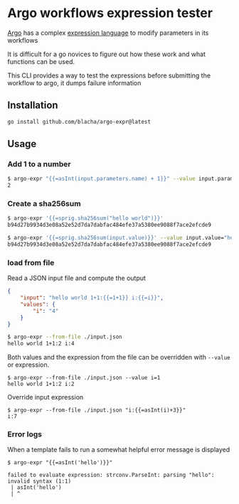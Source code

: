 # Argo workflows expression tester


[Argo](https://github.com/argoproj/argo-workflows) has a complex [expression language](https://argoproj.github.io/argo-workflows/variables/#expression) to modify parameters in its workflows

It is difficult for a go novices to figure out how these work and what functions can be used.

This CLI provides a way to test the expressions before submitting the workflow to argo, it dumps failure information




## Installation

```bash
go install github.com/blacha/argo-expr@latest
```

## Usage

### Add 1 to a number

```bash
$ argo-expr "{{=asInt(input.parameters.name) + 1}}" --value input.parameters.name="1" 
2
```



### Create a sha256sum 

```bash
$ argo-expr '{{=sprig.sha256sum("hello world")}}' 
b94d27b9934d3e08a52e52d7da7dabfac484efe37a5380ee9088f7ace2efcde9

$ argo-expr '{{=sprig.sha256sum(input.value)}}' --value input.value="hello world" 
b94d27b9934d3e08a52e52d7da7dabfac484efe37a5380ee9088f7ace2efcde9
```

### load from file

Read a JSON input file and compute the output

```json 
{
    "input": "hello world 1+1:{{=1+1}} i:{{=i}}",
    "values": {
        "i": "4"
    }
}
```



```bash
$ argo-expr --from-file ./input.json
hello world 1+1:2 i:4
```

Both values and the expression from the file can be overridden with `--value` or expression.

```
$ argo-expr --from-file ./input.json --value i=1
hello world 1+1:2 i:2
```

Override input expression

```
$ argo-expr --from-file ./input.json "i:{{=asInt(i)+3}}"
i:7
```


### Error logs

When a template fails to run a somewhat helpful error message is displayed

```
$ argo-expr "{{=asInt('hello')}}" 

failed to evaluate expression: strconv.ParseInt: parsing "hello": invalid syntax (1:1)
 | asInt('hello')
 | ^
```